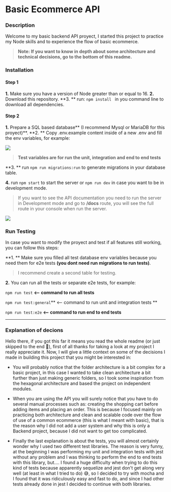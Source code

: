 # Basic Ecommerce API
###  Description
Welcome to my basic backend API proyect, I started this project to practice my Node skills and to experience the flow of basic ecommerce.

> **Note: If you want to know in depth about some architecture and technical decisions, go to the bottom of this readme.**

### Installation
#### Step 1
**1.**  Make sure you have a version of Node greater than or equal to 16.
**2.**  Download this repository.
**3. ** run: ```npm install ``` in you command line to download all dependencies.

#### Step 2
**1.**  Prepare a SQL based database** (I recommend Mysql or MariaDB for this proyect)**.
**2. **  Copy .env.example content inside of a new .env and fill the env variables, for example:

![](https://res.cloudinary.com/dqd4krsof/image/upload/v1672176786/README%20IMAGES/BASIC%20API%20ECOMMERCE/a_a9wvea.png)

> **Test variables are for run the unit, integration and end to end tests**

**3. ** run `npm run migrations:run` to generate migrations in your database table.

**4.** run `npm start` to start the server or `npm run dev` in case you want to be in development mode. 

> If you want to see the API documentation you need to run the server in Development mode and go to **/docs** route, you will see the full route in your console when run the server.

![](https://res.cloudinary.com/dqd4krsof/image/upload/v1672177754/README%20IMAGES/BASIC%20API%20ECOMMERCE/docs_fago3w.png)

### Run Testing
In case you want to modify the proyect and test if all features still working, you can follow this steps:

**1. ** Make sure you filled all test database env variables because you need them for e2e tests **(you dont need run migrations to run tests)**.
> I recommend create a second table for testing.

**2.**  You can run all the tests or separate e2e tests, for example:

`npm run test` **<-- command to run all tests**

`npm run test:general`** <-- command to run unit and integration tests **

`npm run test:e2e` **<-- command to run end to end tests**

------------


### Explanation of decions

Hello there, if you got this far it means you read the whole readme (or just skipped to the end 🥸),  first of all thanks for taking a look at my project I really appreciate it. Now, I will give a little context on some of the decisions I made in building this project that you might be interested in:

- You will probably notice that the folder architecture is a bit complex for a basic project, in this case I wanted to take clean architecture a bit further than just making generic folders, so I took some inspiration from the hexagonal architecture and based the project on independent modules.

- When you are using the API you will surely notice that you have to do several manual processes such as: creating the shopping cart before adding items and placing an order. This is because I focused mainly on practicing both architecture and clean and scalable code over the flow of use of a common ecommerce (this is what I meant with basic), that is the reason why I did not add a user system and why this is only a Backend project, because I did not want to get too complicated.

-  Finally the last explanation is about the tests, you will almost certainly wonder why I used two different test libraries. The reason is very funny, at the beginning I was performing my unit and integration tests with jest without any problem and I was thinking to perform the end to end tests with this library, but.... I found a huge difficulty when trying to do this kind of tests because apparently sequelize and jest don't get along very well (at least in what I tried to do) 😅, so I decided to try with mocha and I found that it was ridiculously easy and fast to do, and since I had other tests already done in jest I decided to continue with both libraries.